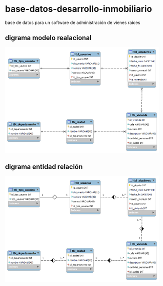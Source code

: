 # base-datos-desarrollo-inmobiliario
base de datos para un software de administración de vienes raíces 

## digrama modelo realacional 
![](https://github.com/CarlosDev88/base-datos-desarrollo-inmobiliario/blob/main/diagram_Modelo_Relacional.png)

## digrama entidad relación
![](https://github.com/CarlosDev88/base-datos-desarrollo-inmobiliario/blob/main/Diagrma_Entidad_Relacion.png)
